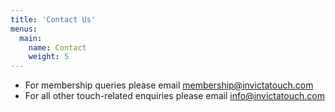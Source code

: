 ```yaml
---
title: 'Contact Us'
menus:
  main:
    name: Contact
    weight: 5
---
```


* For membership queries please email membership@invictatouch.com
* For all other touch-related enquiries please email info@invictatouch.com
